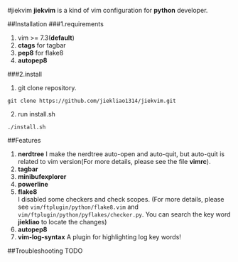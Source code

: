 #jiekvim
**jiekvim** is a kind of vim configuration for **python** developer.

##Installation
###1.requirements
1. vim >= 7.3(**default**)
2. **ctags** for tagbar
3. **pep8** for flake8
4. **autopep8**

###2.install
1. git clone repository. 
```
git clone https://github.com/jiekliao1314/jiekvim.git
```

2. run install.sh

```
./install.sh
```

##Features
1. **nerdtree**
  I make the nerdtree auto-open and auto-quit, but auto-quit is related to vim version(For more details, please see the file **vimrc**).
2. **tagbar**
3. **minibufexplorer**
4. **powerline**
5.  **flake8**  
    I disabled some checkers and check scopes. 
    (For more details, please see `vim/ftplugin/python/flake8.vim` and `vim/ftplugin/python/pyflakes/checker.py`. You can search the key word **jiekliao** to locate the changes)
6. **autopep8**
7.  **vim-log-syntax**
A plugin for highlighting log key words!

##Troubleshooting
TODO

